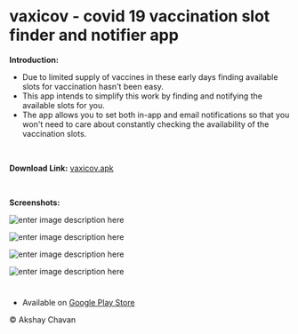 # vaxicov -  covid 19 vaccination slot finder and notifier app


**Introduction:**

 - Due to limited supply of vaccines in these early days finding available slots for vaccination hasn't been easy.
 - This app intends to simplify this work by finding and notifying the available slots for you.
 - The app allows you to set both in-app and email notifications so that you won't need to care about constantly checking the availability of the vaccination slots.
 <br />
 
 **Download Link:** 
     [vaxicov.apk](https://drive.google.com/drive/folders/10mOlPJns443NzmLB4cT1zlBmhmNTuH0L?usp=sharing)
 
 <br />
 
 **Screenshots:**
 
![enter image description here](https://raw.githubusercontent.com/AkshayChavan7/vaxicov-Covid19-Vaccine-Center-Availability-Checker/master/Screenshots/1.png)

![enter image description here](https://raw.githubusercontent.com/AkshayChavan7/vaxicov-Covid19-Vaccine-Center-Availability-Checker/master/Screenshots/2.png)

![enter image description here](https://raw.githubusercontent.com/AkshayChavan7/vaxicov-Covid19-Vaccine-Center-Availability-Checker/master/Screenshots/3.png)

![enter image description here](https://raw.githubusercontent.com/AkshayChavan7/vaxicov-Covid19-Vaccine-Center-Availability-Checker/master/Screenshots/4.png)

#
* Available on [Google Play Store](https://play.google.com/store/apps/details?id=com.akshaychavan.vaxicov&pli=1)  <br /> 

&copy; Akshay Chavan
